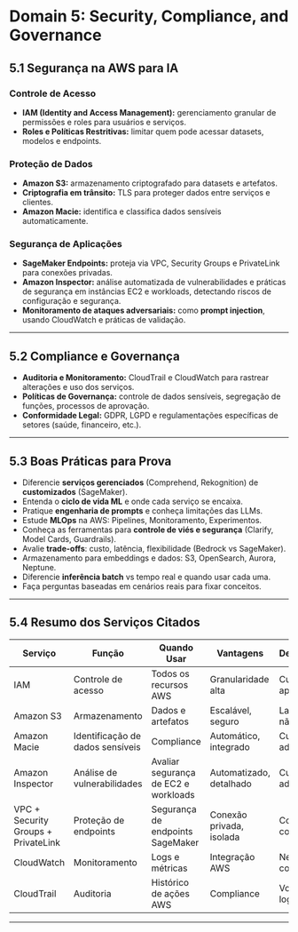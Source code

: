 # Domain 5: Security, Compliance, and Governance

## 5.1 Segurança na AWS para IA

### Controle de Acesso
- **IAM (Identity and Access Management):** gerenciamento granular de permissões e roles para usuários e serviços.  
- **Roles e Políticas Restritivas:** limitar quem pode acessar datasets, modelos e endpoints.  

### Proteção de Dados
- **Amazon S3:** armazenamento criptografado para datasets e artefatos.  
- **Criptografia em trânsito:** TLS para proteger dados entre serviços e clientes.  
- **Amazon Macie:** identifica e classifica dados sensíveis automaticamente.  

### Segurança de Aplicações
- **SageMaker Endpoints:** proteja via VPC, Security Groups e PrivateLink para conexões privadas.  
- **Amazon Inspector:** análise automatizada de vulnerabilidades e práticas de segurança em instâncias EC2 e workloads, detectando riscos de configuração e segurança.  
- **Monitoramento de ataques adversariais:** como **prompt injection**, usando CloudWatch e práticas de validação.  

---

## 5.2 Compliance e Governança

- **Auditoria e Monitoramento:** CloudTrail e CloudWatch para rastrear alterações e uso dos serviços.  
- **Políticas de Governança:** controle de dados sensíveis, segregação de funções, processos de aprovação.  
- **Conformidade Legal:** GDPR, LGPD e regulamentações específicas de setores (saúde, financeiro, etc.).  

---

## 5.3 Boas Práticas para Prova

- Diferencie **serviços gerenciados** (Comprehend, Rekognition) de **customizados** (SageMaker).  
- Entenda o **ciclo de vida ML** e onde cada serviço se encaixa.  
- Pratique **engenharia de prompts** e conheça limitações das LLMs.  
- Estude **MLOps** na AWS: Pipelines, Monitoramento, Experimentos.  
- Conheça as ferramentas para **controle de viés e segurança** (Clarify, Model Cards, Guardrails).  
- Avalie **trade-offs**: custo, latência, flexibilidade (Bedrock vs SageMaker).  
- Armazenamento para embeddings e dados: S3, OpenSearch, Aurora, Neptune.  
- Diferencie **inferência batch** vs tempo real e quando usar cada uma.  
- Faça perguntas baseadas em cenários reais para fixar conceitos.  

---

## 5.4 Resumo dos Serviços Citados

| Serviço | Função | Quando Usar | Vantagens | Desvantagens |
|---------|--------|-------------|-----------|-------------|
| IAM | Controle de acesso | Todos os recursos AWS | Granularidade alta | Curva de aprendizado |
| Amazon S3 | Armazenamento | Dados e artefatos | Escalável, seguro | Latência se não otimizado |
| Amazon Macie | Identificação de dados sensíveis | Compliance | Automático, integrado | Custo adicional |
| Amazon Inspector | Análise de vulnerabilidades | Avaliar segurança de EC2 e workloads | Automatizado, detalhado | Custo adicional |
| VPC + Security Groups + PrivateLink | Proteção de endpoints | Segurança de endpoints SageMaker | Conexão privada, isolada | Configuração complexa |
| CloudWatch | Monitoramento | Logs e métricas | Integração AWS | Necessita configuração |
| CloudTrail | Auditoria | Histórico de ações AWS | Compliance | Volume de logs |

---
